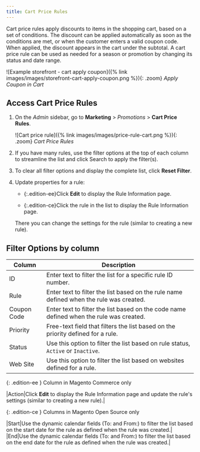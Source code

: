 ```yaml
---
title: Cart Price Rules
---
```


Cart price rules apply discounts to items in the shopping cart, based on a set of conditions. The discount can be applied automatically as soon as the conditions are met, or when the customer enters a valid coupon code. When applied, the discount appears in the cart under the subtotal. A cart price rule can be used as needed for a season or promotion by changing its status and date range.

![Example storefront - cart apply coupon]({% link images/images/storefront-cart-apply-coupon.png %}){: .zoom}
_Apply Coupon in Cart_

## Access Cart Price Rules

1. On the _Admin_ sidebar, go to **Marketing** > _Promotions_ > **Cart Price Rules**.

    ![Cart price rule]({% link images/images/price-rule-cart.png %}){: .zoom}
    <span class="caption-edition-ce"> _Cart Price Rules_</span>

1. If you have many rules, use the filter options at the top of each column to streamline the list and click <span class="btn">Search</span> to apply the filter(s).

1. To clear all filter options and display the complete list, click **Reset Filter**.

1. Update properties for a rule:

    - {:.edition-ee}Click **Edit** to display the Rule Information page.

    - {:.edition-ce}Click the rule in the list to display the Rule Information page.

    There you can change the settings for the rule (similar to creating a new rule).

## Filter Options by column

|Column|Description|
|--- |--- |
|ID|Enter text to filter the list for a specific rule ID number.|
|Rule|Enter text to filter the list based on the rule name defined when the rule was created.|
|Coupon Code|Enter text to filter the list based on the code name defined when the rule was created.|
|Priority|Free-text field that filters the list based on the priority defined for a rule.|
|Status|Use this option to filter the list based on rule status, `Active` or `Inactive`.|
|Web Site|Use this option to filter the list based on websites defined for a rule.|

{: .edition-ee }
Column in Magento Commerce only

|Action|Click **Edit** to display the Rule Information page and update the rule's settings (similar to creating a new rule).|

{: .edition-ce }
Columns in Magento Open Source only

|Start|Use the dynamic calendar fields (To: and From:) to filter the list based on the start date for the rule as defined when the rule was created.|
|End|Use the dynamic calendar fields (To: and From:) to filter the list based on the end date for the rule as defined when the rule was created.|
